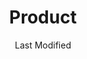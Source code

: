 ---
title: Product
date: Last Modified 
permalink: /teams/product/index.html
eleventyNavigation:
  key: Product
  parent: Functional teams
  order: 200
---